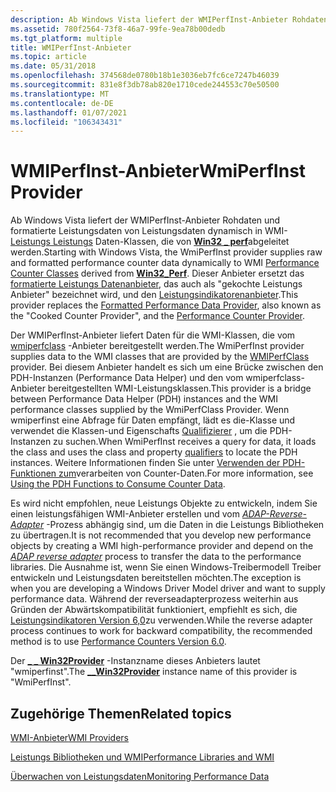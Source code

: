 ```yaml
---
description: Ab Windows Vista liefert der WMIPerfInst-Anbieter Rohdaten und formatierte Leistungsdaten von Leistungsdaten dynamisch in WMI-Leistungs Leistungsdaten-Klassen, die von Win32 \_ perf abgeleitet werden.
ms.assetid: 780f2564-73f8-46a7-99fe-9ea78b00dedb
ms.tgt_platform: multiple
title: WMIPerfInst-Anbieter
ms.topic: article
ms.date: 05/31/2018
ms.openlocfilehash: 374568de0780b18b1e3036eb7fc6ce7247b46039
ms.sourcegitcommit: 831e8f3db78ab820e1710cede244553c70e50500
ms.translationtype: MT
ms.contentlocale: de-DE
ms.lasthandoff: 01/07/2021
ms.locfileid: "106343431"
---
```

# <a name="wmiperfinst-provider"></a><span data-ttu-id="00b8d-103">WMIPerfInst-Anbieter</span><span class="sxs-lookup"><span data-stu-id="00b8d-103">WmiPerfInst Provider</span></span>

<span data-ttu-id="00b8d-104">Ab Windows Vista liefert der WMIPerfInst-Anbieter Rohdaten und formatierte Leistungsdaten von Leistungsdaten dynamisch in WMI- [Leistungs Leistungs](/windows/desktop/CIMWin32Prov/performance-counter-classes) Daten-Klassen, die von [**Win32 \_ perf**](/windows/desktop/CIMWin32Prov/win32-perf)abgeleitet werden.</span><span class="sxs-lookup"><span data-stu-id="00b8d-104">Starting with Windows Vista, the WmiPerfInst provider supplies raw and formatted performance counter data dynamically to WMI [Performance Counter Classes](/windows/desktop/CIMWin32Prov/performance-counter-classes) derived from [**Win32\_Perf**](/windows/desktop/CIMWin32Prov/win32-perf).</span></span> <span data-ttu-id="00b8d-105">Dieser Anbieter ersetzt das [formatierte Leistungs Datenanbieter](formatted-performance-data-provider.md), das auch als "gekochte Leistungs Anbieter" bezeichnet wird, und den [Leistungsindikatorenanbieter](performance-counter-provider.md).</span><span class="sxs-lookup"><span data-stu-id="00b8d-105">This provider replaces the [Formatted Performance Data Provider](formatted-performance-data-provider.md), also known as the "Cooked Counter Provider", and the [Performance Counter Provider](performance-counter-provider.md).</span></span>

<span data-ttu-id="00b8d-106">Der WMIPerfInst-Anbieter liefert Daten für die WMI-Klassen, die vom [wmiperfclass](wmiperfclass-provider.md) -Anbieter bereitgestellt werden.</span><span class="sxs-lookup"><span data-stu-id="00b8d-106">The WmiPerfInst provider supplies data to the WMI classes that are provided by the [WMIPerfClass](wmiperfclass-provider.md) provider.</span></span> <span data-ttu-id="00b8d-107">Bei diesem Anbieter handelt es sich um eine Brücke zwischen den PDH-Instanzen (Performance Data Helper) und den vom wmiperfclass-Anbieter bereitgestellten WMI-Leistungsklassen.</span><span class="sxs-lookup"><span data-stu-id="00b8d-107">This provider is a bridge between Performance Data Helper (PDH) instances and the WMI performance classes supplied by the WmiPerfClass Provider.</span></span> <span data-ttu-id="00b8d-108">Wenn wmiperfinst eine Abfrage für Daten empfängt, lädt es die-Klasse und verwendet die Klassen-und Eigenschafts [Qualifizierer](qualifiers-specific-to-wmi-performance-classes.md) , um die PDH-Instanzen zu suchen.</span><span class="sxs-lookup"><span data-stu-id="00b8d-108">When WmiPerfInst receives a query for data, it loads the class and uses the class and property [qualifiers](qualifiers-specific-to-wmi-performance-classes.md) to locate the PDH instances.</span></span> <span data-ttu-id="00b8d-109">Weitere Informationen finden Sie unter [Verwenden der PDH-Funktionen zum](/windows/desktop/PerfCtrs/using-the-pdh-functions-to-consume-counter-data)verarbeiten von Counter-Daten.</span><span class="sxs-lookup"><span data-stu-id="00b8d-109">For more information, see [Using the PDH Functions to Consume Counter Data](/windows/desktop/PerfCtrs/using-the-pdh-functions-to-consume-counter-data).</span></span>

<span data-ttu-id="00b8d-110">Es wird nicht empfohlen, neue Leistungs Objekte zu entwickeln, indem Sie einen leistungsfähigen WMI-Anbieter erstellen und vom [*ADAP-Reverse-Adapter*](gloss-r.md) -Prozess abhängig sind, um die Daten in die Leistungs Bibliotheken zu übertragen.</span><span class="sxs-lookup"><span data-stu-id="00b8d-110">It is not recommended that you develop new performance objects by creating a WMI high-performance provider and depend on the [*ADAP reverse adapter*](gloss-r.md) process to transfer the data to the performance libraries.</span></span> <span data-ttu-id="00b8d-111">Die Ausnahme ist, wenn Sie einen Windows-Treibermodell Treiber entwickeln und Leistungsdaten bereitstellen möchten.</span><span class="sxs-lookup"><span data-stu-id="00b8d-111">The exception is when you are developing a Windows Driver Model driver and want to supply performance data.</span></span> <span data-ttu-id="00b8d-112">Während der reverseadapterprozess weiterhin aus Gründen der Abwärtskompatibilität funktioniert, empfiehlt es sich, die [Leistungsindikatoren Version 6,0](/windows/desktop/PerfCtrs/performance-counters-portal)zu verwenden.</span><span class="sxs-lookup"><span data-stu-id="00b8d-112">While the reverse adapter process continues to work for backward compatibility, the recommended method is to use [Performance Counters Version 6.0](/windows/desktop/PerfCtrs/performance-counters-portal).</span></span>

<span data-ttu-id="00b8d-113">Der [**\_ \_ Win32Provider**](--win32provider.md) -Instanzname dieses Anbieters lautet "wmiperfinst".</span><span class="sxs-lookup"><span data-stu-id="00b8d-113">The [**\_\_Win32Provider**](--win32provider.md) instance name of this provider is "WmiPerfInst".</span></span>

## <a name="related-topics"></a><span data-ttu-id="00b8d-114">Zugehörige Themen</span><span class="sxs-lookup"><span data-stu-id="00b8d-114">Related topics</span></span>

<dl> <dt>

[<span data-ttu-id="00b8d-115">WMI-Anbieter</span><span class="sxs-lookup"><span data-stu-id="00b8d-115">WMI Providers</span></span>](wmi-providers.md)
</dt> <dt>

[<span data-ttu-id="00b8d-116">Leistungs Bibliotheken und WMI</span><span class="sxs-lookup"><span data-stu-id="00b8d-116">Performance Libraries and WMI</span></span>](performance-libraries-and-wmi.md)
</dt> <dt>

[<span data-ttu-id="00b8d-117">Überwachen von Leistungsdaten</span><span class="sxs-lookup"><span data-stu-id="00b8d-117">Monitoring Performance Data</span></span>](monitoring-performance-data.md)
</dt> </dl>

 

 

